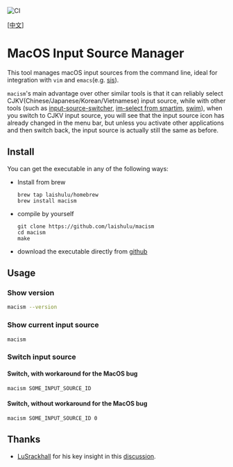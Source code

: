 ![CI](https://github.com/laishulu/macism/actions/workflows/release.yml/badge.svg)

[[中文](https://github.com/laishulu/macism/blob/master/README.zh-CN.md)]
# MacOS Input Source Manager

This tool manages macOS input sources from the command line, ideal for
integration with `vim` and `emacs`(e.g. 
[sis](https://github.com/laishulu/emacs-smart-input-source)). 

`macism`'s main advantage over other similar tools is that it can reliably 
select CJKV(Chinese/Japanese/Korean/Vietnamese) input source, while with other 
tools (such as
[input-source-switcher](https://github.com/vovkasm/input-source-switcher),
[im-select from smartim](https://github.com/ybian/smartim),
[swim](https://github.com/mitsuse/swim)), when you switch to CJKV input source,
you will see that the input source icon has already changed in the menu bar, but
unless you activate other applications and then switch back, the input source is
actually still the same as before.

## Install

You can get the executable in any of the following ways:

- Install from brew
    ```
    brew tap laishulu/homebrew
    brew install macism
    ```

- compile by yourself
    ```
    git clone https://github.com/laishulu/macism
    cd macism
    make
    ```
- download the executable directly from 
    [github](https://github.com/laishulu/macism/releases)
    
## Usage
### Show version
```sh
macism --version
```
### Show current input source
```sh
macism
```
### Switch input source
#### Switch, with workaround for the MacOS bug
```
macism SOME_INPUT_SOURCE_ID
```
#### Switch, without workaround for the MacOS bug
```
macism SOME_INPUT_SOURCE_ID 0
```
## Thanks
- [LuSrackhall](https://github.com/LuSrackhall) for his key insight in this
  [discussion](
    https://github.com/rime/squirrel/issues/866#issuecomment-2800561092
  ).

